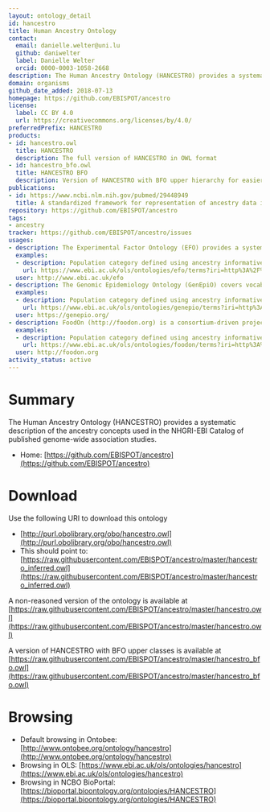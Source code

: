 ```yaml
---
layout: ontology_detail
id: hancestro
title: Human Ancestry Ontology
contact:
  email: danielle.welter@uni.lu
  github: daniwelter
  label: Danielle Welter
  orcid: 0000-0003-1058-2668
description: The Human Ancestry Ontology (HANCESTRO) provides a systematic description of the ancestry concepts used in the NHGRI-EBI Catalog of published genome-wide association studies.
domain: organisms
github_date_added: 2018-07-13
homepage: https://github.com/EBISPOT/ancestro
license:
  label: CC BY 4.0
  url: https://creativecommons.org/licenses/by/4.0/
preferredPrefix: HANCESTRO
products:
- id: hancestro.owl
  title: HANCESTRO
  description: The full version of HANCESTRO in OWL format
- id: hancestro_bfo.owl
  title: HANCESTRO BFO
  description: Version of HANCESTRO with BFO upper hierarchy for easier integration with other ontologies
publications:
- id: https://www.ncbi.nlm.nih.gov/pubmed/29448949
  title: A standardized framework for representation of ancestry data in genomics studies, with application to the NHGRI-EBI GWAS Catalog
repository: https://github.com/EBISPOT/ancestro
tags:
- ancestry
tracker: https://github.com/EBISPOT/ancestro/issues
usages:
- description: The Experimental Factor Ontology (EFO) provides a systematic description of many experimental variables available in EBI databases, and for external projects such as the NHGRI GWAS catalogue. It combines parts of several biological ontologies, such as anatomy, disease and chemical compounds.
  examples:
  - description: Population category defined using ancestry informative markers (AIMs) based on genetic/genomic data
    url: https://www.ebi.ac.uk/ols/ontologies/efo/terms?iri=http%3A%2F%2Fpurl.obolibrary.org%2Fobo%2FHANCESTRO_0004&viewMode=All&siblings=false
  user: http://www.ebi.ac.uk/efo
- description: The Genomic Epidemiology Ontology (GenEpiO) covers vocabulary necessary to identify, document and research foodborne pathogens and associated outbreaks.
  examples:
  - description: Population category defined using ancestry informative markers (AIMs) based on genetic/genomic data
    url: https://www.ebi.ac.uk/ols/ontologies/genepio/terms?iri=http%3A%2F%2Fpurl.obolibrary.org%2Fobo%2FHANCESTRO_0004&viewMode=All&siblings=false
  user: https://genepio.org/
- description: FoodOn (http://foodon.org) is a consortium-driven project to build a comprehensive and easily accessible global farm-to-fork ontology about food, that accurately and consistently describes foods commonly known in cultures from around the world.
  examples:
  - description: Population category defined using ancestry informative markers (AIMs) based on genetic/genomic data
    url: https://www.ebi.ac.uk/ols/ontologies/foodon/terms?iri=http%3A%2F%2Fpurl.obolibrary.org%2Fobo%2FHANCESTRO_0004&viewMode=All&siblings=false
  user: http://foodon.org
activity_status: active
---
```


# Summary

The Human Ancestry Ontology (HANCESTRO) provides a systematic description of the ancestry concepts used in the NHGRI-EBI Catalog of published genome-wide association studies.

* Home: [https://github.com/EBISPOT/ancestro](https://github.com/EBISPOT/ancestro)  

# Download

Use the following URI to download this ontology

* [http://purl.obolibrary.org/obo/hancestro.owl](http://purl.obolibrary.org/obo/hancestro.owl)
* This should point to: [https://raw.githubusercontent.com/EBISPOT/ancestro/master/hancestro_inferred.owl](https://raw.githubusercontent.com/EBISPOT/ancestro/master/hancestro_inferred.owl)

A non-reasoned version of the ontology is available at [https://raw.githubusercontent.com/EBISPOT/ancestro/master/hancestro.owl](https://raw.githubusercontent.com/EBISPOT/ancestro/master/hancestro.owl)

A version of HANCESTRO with BFO upper classes is available at [https://raw.githubusercontent.com/EBISPOT/ancestro/master/hancestro_bfo.owl](https://raw.githubusercontent.com/EBISPOT/ancestro/master/hancestro_bfo.owl)


# Browsing

* Default browsing in Ontobee: [http://www.ontobee.org/ontology/hancestro](http://www.ontobee.org/ontology/hancestro)
* Browsing in OLS:
[https://www.ebi.ac.uk/ols/ontologies/hancestro](https://www.ebi.ac.uk/ols/ontologies/hancestro)
* Browsing in NCBO BioPortal: [https://bioportal.bioontology.org/ontologies/HANCESTRO](https://bioportal.bioontology.org/ontologies/HANCESTRO)
